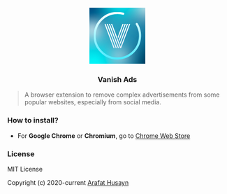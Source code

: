 <p align="center">
  <img src="icon.png" />
</p>
<center>
    <h3>Vanish Ads</h3>
</center>

> A browser extension to remove complex advertisements from some popular websites, especially from social media.

### How to install?

* For **Google Chrome** or **Chromium**, go to [Chrome Web Store](https://chrome.google.com/webstore/detail/glbfdjmlkkhmikafgjhiaapnpdamhiac)

### License

MIT License

Copyright (c) 2020-current [Arafat Husayn](https://arafat.dev)
